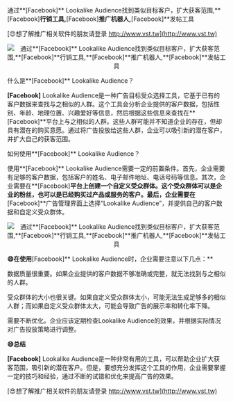 通过**[Facebook]** Lookalike Audience找到类似目标客户，扩大获客范围,**[Facebook]**行销工具,**[Facebook]**推广机器人,**[Facebook]**发帖工具

[😍想了解推广相关软件的朋友请登录 http://www.vst.tw](http://www.vst.tw)

 <center><img src="https://vst.tw/MP4/tuiguang/png/0.png" alt="通过**[Facebook]** Lookalike Audience找到类似目标客户，扩大获客范围,**[Facebook]**行销工具,**[Facebook]**推广机器人,**[Facebook]**发帖工具"></center>

什么是**[Facebook]** Lookalike Audience？

**[Facebook]** Lookalike Audience是一种广告目标受众选择工具，它基于已有的客户数据来查找与之相似的人群。这个工具会分析企业提供的客户数据，包括性别、年龄、地理位置、兴趣爱好等信息，然后根据这些信息来查找在**[Facebook]**平台上与之相似的人群。这些人群可能并不知道企业的存在，但却具有潜在的购买意愿。通过将广告投放给这些人群，企业可以吸引新的潜在客户，并扩大自己的获客范围。

如何使用**[Facebook]** Lookalike Audience？

使用**[Facebook]** Lookalike Audience需要一定的前置条件。首先，企业需要有足够的客户数据，包括客户的姓名、电子邮件地址、电话号码等信息。其次，企业需要在**[Facebook]**平台上创建一个自定义受众群体。这个受众群体可以是企业的粉丝，也可以是已经购买过产品或服务的客户。最后，企业需要在**[Facebook]**广告管理界面上选择“Lookalike Audience”，并提供自己的客户数据和自定义受众群体。

 <center><img src="https://vst.tw/MP4/tuiguang/png/0.png" alt="通过**[Facebook]** Lookalike Audience找到类似目标客户，扩大获客范围,**[Facebook]**行销工具,**[Facebook]**推广机器人,**[Facebook]**发帖工具"></center>

**😄在使用**[Facebook]** Lookalike Audience时，企业需要注意以下几点：**

数据质量很重要。如果企业提供的客户数据不够准确或完整，就无法找到与之相似的人群。

受众群体的大小也很关键。如果自定义受众群体太小，可能无法生成足够多的相似人群；而如果自定义受众群体太大，可能会导致广告的展示率和转化率下降。

需要不断优化。企业应该定期检查Lookalike Audience的效果，并根据实际情况对广告投放策略进行调整。

**😄总结**

**[Facebook]** Lookalike Audience是一种非常有用的工具，可以帮助企业扩大获客范围，吸引新的潜在客户。但是，要想充分发挥这个工具的作用，企业需要掌握一定的技巧和经验，通过不断的试错和优化来提高广告的效果。

[😍想了解推广相关软件的朋友请登录 http://www.vst.tw](http://www.vst.tw)



